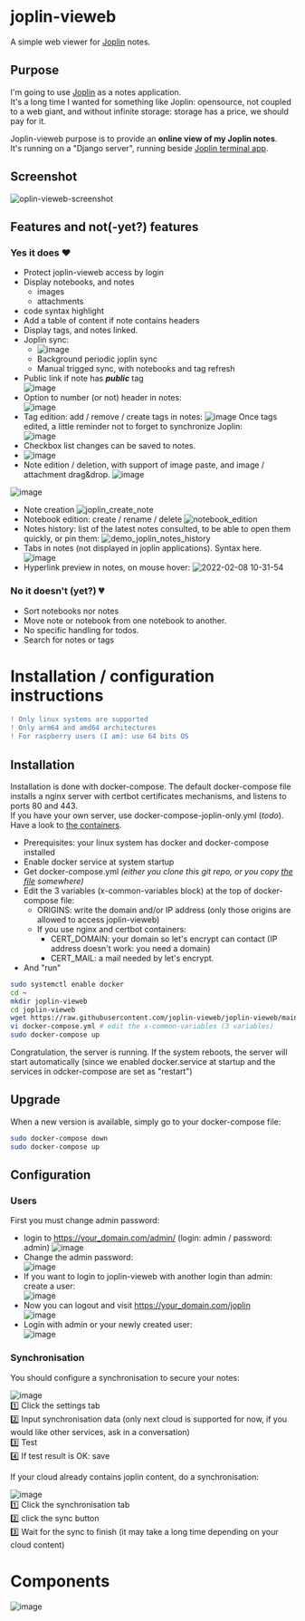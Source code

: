 # joplin-vieweb
A simple web viewer for [Joplin](https://joplinapp.org/) notes.

## Purpose
I'm going to use [Joplin](https://joplinapp.org/) as a notes application.  
It's a long time I wanted for something like Joplin: opensource, not coupled to a web giant, and without infinite storage: storage has a price, we should pay for it.

Joplin-vieweb purpose is to provide an **online view of my Joplin notes**.  
It's running on a "Django server", running beside [Joplin terminal app](https://joplinapp.org/terminal/). 

## Screenshot
![oplin-vieweb-screenshot](https://user-images.githubusercontent.com/26554495/121716124-f1e88f80-cadf-11eb-806b-c8b8d8c5ec03.png)

## Features and not(-yet?) features
### Yes it does ❤
- Protect joplin-vieweb access by login
- Display notebooks, and notes
  - images
  - attachments
- code syntax highlight
- Add a table of content if note contains headers
- Display tags, and notes linked.
- Joplin sync:
  - ![image](https://user-images.githubusercontent.com/26554495/121716272-1d6b7a00-cae0-11eb-9f39-d01b81d15d1f.png)
  - Background periodic joplin sync
  - Manual trigged sync, with notebooks and tag refresh
- Public link if note has ***public*** tag  
![image](https://user-images.githubusercontent.com/26554495/121775399-ac7f9d00-cb87-11eb-9f4a-2790af8b5f77.png)
- Option to number (or not) header in notes:  
![image](https://user-images.githubusercontent.com/26554495/121775425-e6e93a00-cb87-11eb-9018-80f24ac505a4.png)
- Tag edition: add / remove / create tags in notes:
![image](https://user-images.githubusercontent.com/26554495/122593861-89ad2700-d066-11eb-9cc0-bf82a0efef8e.png)
Once tags edited, a little reminder not to forget to synchronize Joplin:  
![image](https://user-images.githubusercontent.com/26554495/122594366-37203a80-d067-11eb-96c5-c3324fee376b.png)
- Checkbox list changes can be saved to notes.  
- ![image](https://user-images.githubusercontent.com/26554495/122877394-daf33a00-d336-11eb-8ac6-11ba16a240d7.png)
- Note edition / deletion, with support of image paste, and image / attachment drag&drop.
![image](https://user-images.githubusercontent.com/26554495/126487101-3d6fdae0-d1ed-4929-b000-5981928a2eb6.png)


![image](https://user-images.githubusercontent.com/26554495/126596832-a15895b6-90fb-416e-849a-192dfe8b08fd.png)
- Note creation
![joplin_create_note](https://user-images.githubusercontent.com/26554495/126760127-de455fb1-76ab-4d05-9ace-44f8fe719284.gif)
- Notebook edition: create / rename / delete
![notebook_edition](https://user-images.githubusercontent.com/26554495/127444638-a059931a-32f6-4027-8921-2dc073bf7034.gif)
- Notes history: list of the latest notes consulted, to be able to open them quickly, or pin them:
![demo_joplin_notes_history](https://user-images.githubusercontent.com/26554495/130871700-a78e54c1-81ff-4373-8b30-06bd826038d8.gif)
- Tabs in notes (not displayed in joplin applications). Syntax here.
![image](https://user-images.githubusercontent.com/26554495/130869166-4be37017-450b-4ee4-942a-3936963faaf8.png)
- Hyperlink preview in notes, on mouse hover:
![2022-02-08 10-31-54](https://user-images.githubusercontent.com/26554495/152967009-39286c76-bdc4-43bf-aaaa-1f04911cdf5f.gif)


### No it doesn't (yet?) 💔
- Sort notebooks nor notes
- Move note or notebook from one notebook to another.
- No specific handling for todos.
- Search for notes or tags

# Installation / configuration instructions
```diff
! Only linux systems are supported
! Only arm64 and amd64 architectures
! For raspberry users (I am): use 64 bits OS
```
## Installation
Installation is done with docker-compose. The default docker-compose file installs a nginx server with certbot certificates mechanisms, and listens to ports 80 and 443.  
If you have your own server, use docker-compose-joplin-only.yml (*todo*). Have a look to [the containers](#components).  
  
* Prerequisites: your linux system has docker and docker-compose installed
* Enable docker service at system startup  
* Get docker-compose.yml *(either you clone this git repo, or you copy [the file](https://github.com/joplin-vieweb/joplin-vieweb/blob/main/docker-compose.yml) somewhere)*  
* Edit the 3 variables (x-common-variables block) at the top of docker-compose file:
  * ORIGINS: write the domain and/or IP address (only those origins are allowed to access joplin-vieweb)
  * If you use nginx and certbot containers:
    * CERT_DOMAIN: your domain so let's encrypt can contact (IP address doesn't work: you need a domain)
    * CERT_MAIL: a mail needed by let's encrypt.
* And "run"
```bash
sudo systemctl enable docker
cd ~
mkdir joplin-vieweb
cd joplin-vieweb
wget https://raw.githubusercontent.com/joplin-vieweb/joplin-vieweb/main/docker-compose.yml
vi docker-compose.yml # edit the x-common-variables (3 variables)
sudo docker-compose up
```

Congratulation, the server is running. If the system reboots, the server will start automatically (since we enabled docker.service at startup and the services in odcker-compose are set as "restart")

## Upgrade
When a new version is available, simply go to your docker-compose file:
```bash
sudo docker-compose down
sudo docker-compose up
```

## Configuration
### Users
First you must change admin password:
* login to https://your_domain.com/admin/ (login: admin / password: admin)
![image](https://user-images.githubusercontent.com/26554495/165942815-14d265eb-e68a-46c3-9cc4-a1171c3ae7e8.png)
* Change the admin password:  
![image](https://user-images.githubusercontent.com/26554495/165943055-ffea85c9-ddc2-4894-ae88-689ef5495d7c.png)
* If you want to login to joplin-vieweb with another login than admin: create a user:  
![image](https://user-images.githubusercontent.com/26554495/165943223-12278d65-060b-45a1-bc85-24d3db091407.png)
* Now you can logout and visit https://your_domain.com/joplin  
![image](https://user-images.githubusercontent.com/26554495/165943443-718f0e50-8949-44a6-a9c4-629817442bc1.png)
* Login with admin or your newly created user:  
![image](https://user-images.githubusercontent.com/26554495/165943574-dc6349ac-6d3d-4f04-ae34-5c4353c24e15.png)

### Synchronisation
You should configure a synchronisation to secure your notes:

![image](https://user-images.githubusercontent.com/26554495/165929289-9a4e0855-e408-45c3-bc98-f9e9fb8b31cb.png)  
1️⃣ Click the settings tab  
2️⃣ Input synchronisation data (only next cloud is supported for now, if you would like other services, ask in a conversation)  
3️⃣ Test  
4️⃣ If test result is OK: save

If your cloud already contains joplin content, do a synchronisation:

![image](https://user-images.githubusercontent.com/26554495/165929859-af4f308c-704c-4afa-9c25-5c1f237b79f4.png)  
1️⃣ Click the synchronisation tab  
2️⃣ click the sync button  
3️⃣ Wait for the sync to finish (it may take a long time depending on your cloud content)

# Components
![image](https://user-images.githubusercontent.com/26554495/165928456-731c2f4d-0280-4d95-a26c-1edf3020bb35.png)



